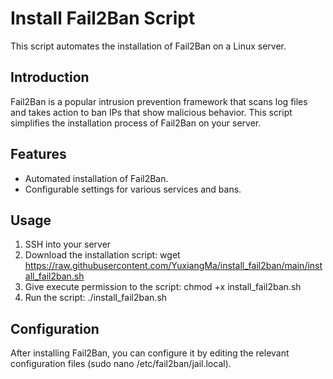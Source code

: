 
# Install Fail2Ban Script

This script automates the installation of Fail2Ban on a Linux server.

## Introduction

Fail2Ban is a popular intrusion prevention framework that scans log files and takes action to ban IPs that show malicious behavior. This script simplifies the installation process of Fail2Ban on your server.

## Features

- Automated installation of Fail2Ban.
- Configurable settings for various services and bans.

## Usage

1. SSH into your server
2. Download the installation script: wget https://raw.githubusercontent.com/YuxiangMa/install_fail2ban/main/install_fail2ban.sh
3. Give execute permission to the script: chmod +x install_fail2ban.sh
4. Run the script: ./install_fail2ban.sh

## Configuration
After installing Fail2Ban, you can configure it by editing the relevant configuration files (sudo nano /etc/fail2ban/jail.local).

